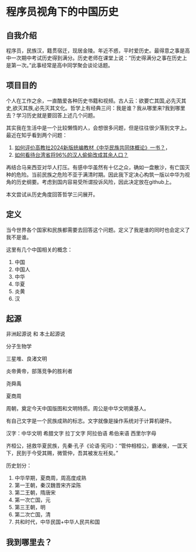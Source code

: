 # 程序员视角下的中国历史

## 自我介绍

程序员，民族汉，籍贯宿迁，现居金陵。年近不惑，平时爱历史。最得意之事是高中一次期中考试历史得到满分。历史老师在课堂上说：“历史得满分之事在历史上是第一次。”此事经常是高中同学聚会谈论话题。

## 项目目的

个人在工作之余，一直酷爱各种历史书籍和视频。古人云：欲要亡其国,必先灭其史,欲灭其族,必先灭其文化。哲学上有经典三问：我是谁？我从哪里来?我到哪里去？学习历史就是要回答上述几个问题。

其实我在生活中是一个比较懒惰的人，会想很多问题，但是往往很少落到文字上。最近在知乎看到两个问题：
1. [如何评价高教社2024新版统编教材《中华民族共同体概论》一书？](https://www.zhihu.com/question/1904715482969387961)，
2. [如何看待台湾省将96%的汉人偷偷改成其余人口？](https://www.zhihu.com/question/1904636376957293888)

再结合马来西亚对华人打压。有感中华虽然有十亿之众，确如一盘散沙，有亡国灭种的危险。当前民族之危险不亚于满清时期。因此我下定决心构筑一版以中华为视角的历史纲要。考虑到国内容易受所谓投诉风险，因此决定放在github上。

本文尝试从历史角度回答哲学三问展开。

## 定义

当今世界各个国家和民族都需要去回答这个问题。定义了我是谁的同时也会定义了我不是谁。

这里有几个中国相关的概念：
1. 中国
2. 中国人
3. 中华
4. 华夏
5. 炎黄
6. 汉

## 起源

非洲起源说 和 本土起源说

分子生物学

三星堆、良渚文明

炎帝黄帝，部落竞争的胜利者

尧舜禹

夏商周

周朝，奠定今天中国版图和文明特质。周公是中华文明奠基人。

有自己文字是一个民族成熟的标志。文字就像是操作系统对于计算机硬件。

汉字：中华文明
希腊文字
拉丁文字
阿拉伯语
希伯来语
西里尔字母

齐桓公，拯救华夏民族，先秦·孔子《论语·宪问》：“管仲相桓公，霸诸侯，一匡天下，民到于今受其赐，微管仲，吾其被发左衽矣。”

历史划分：
1. 中华早期，夏商周，周高度成熟
2. 第一王朝，秦汉魏晋宋齐梁陈
3. 第二王朝，隋唐宋
4. 第一次亡国，元
5. 第三王朝，明
6. 第二次亡国，清
7. 共和时代，中华民国+中华人民共和国

## 我到哪里去？
